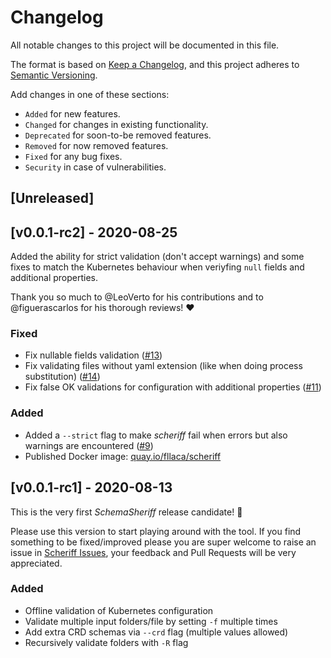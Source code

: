 # Changelog
All notable changes to this project will be documented in this file.

The format is based on [Keep a Changelog](https://keepachangelog.com/en/1.0.0/),
and this project adheres to [Semantic Versioning](https://semver.org/spec/v2.0.0.html).

Add changes in one of these sections:
* `Added` for new features.
* `Changed` for changes in existing functionality.
* `Deprecated` for soon-to-be removed features.
* `Removed` for now removed features.
* `Fixed` for any bug fixes.
* `Security` in case of vulnerabilities.

## [Unreleased]

## [v0.0.1-rc2] - 2020-08-25

Added the ability for strict validation (don't accept warnings) and some fixes to match the Kubernetes behaviour when veriyfing `null` fields and additional properties.

Thank you so much to @LeoVerto for his contributions and to @figuerascarlos for his thorough reviews! :heart:

### Fixed

- Fix nullable fields validation ([#13](https://github.com/fllaca/scheriff/pull/13))
- Fix validating files without yaml extension (like when doing process substitution) ([#14](https://github.com/fllaca/scheriff/pull/14))
- Fix false OK validations for configuration with additional properties ([#11](https://github.com/fllaca/scheriff/pull/11))

### Added

- Added a `--strict` flag to make _scheriff_ fail when errors but also warnings are encountered ([#9](https://github.com/fllaca/scheriff/pull/9))
- Published Docker image: [quay.io/fllaca/scheriff](https://quay.io/repository/fllaca/scheriff?tab=tags)

## [v0.0.1-rc1] - 2020-08-13

This is the very first _SchemaSheriff_ release candidate! :tada:

Please use this version to start playing around with the tool. If you find something to be fixed/improved please you are super welcome to raise an issue in [Scheriff Issues](https://github.com/fllaca/scheriff/issues), your feedback and Pull Requests will be very appreciated.

### Added

- Offline validation of Kubernetes configuration
- Validate multiple input folders/file by setting `-f` multiple times
- Add extra CRD schemas via `--crd` flag (multiple values allowed)
- Recursively validate folders with `-R` flag

